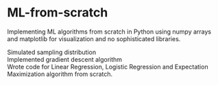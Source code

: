 # ML-from-scratch
Implementing ML algorithms from scratch in Python using numpy arrays and matplotlib for visualization and no sophisticated libraries.

Simulated sampling distribution  
Implemented gradient descent algorithm  
Wrote code for Linear Regression, Logistic Regression and Expectation Maximization algorithm from scratch.

